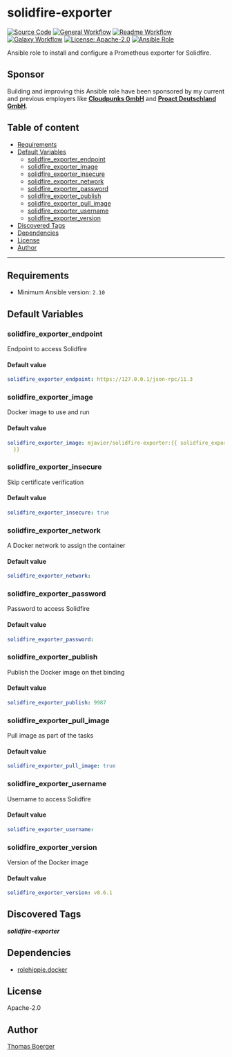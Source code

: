 # solidfire-exporter

[![Source Code](https://img.shields.io/badge/github-source%20code-blue?logo=github&logoColor=white)](https://github.com/rolehippie/solidfire-exporter)
[![General Workflow](https://github.com/rolehippie/solidfire-exporter/actions/workflows/general.yml/badge.svg)](https://github.com/rolehippie/solidfire-exporter/actions/workflows/general.yml)
[![Readme Workflow](https://github.com/rolehippie/solidfire-exporter/actions/workflows/docs.yml/badge.svg)](https://github.com/rolehippie/solidfire-exporter/actions/workflows/docs.yml)
[![Galaxy Workflow](https://github.com/rolehippie/solidfire-exporter/actions/workflows/galaxy.yml/badge.svg)](https://github.com/rolehippie/solidfire-exporter/actions/workflows/galaxy.yml)
[![License: Apache-2.0](https://img.shields.io/github/license/rolehippie/solidfire-exporter)](https://github.com/rolehippie/solidfire-exporter/blob/master/LICENSE)
[![Ansible Role](https://img.shields.io/badge/role-rolehippie.solidfire__exporter-blue)](https://galaxy.ansible.com/rolehippie/solidfire_exporter)

Ansible role to install and configure a Prometheus exporter for Solidfire.

## Sponsor

Building and improving this Ansible role have been sponsored by my current and previous employers like **[Cloudpunks GmbH](https://cloudpunks.de)** and **[Proact Deutschland GmbH](https://www.proact.eu)**.

## Table of content

- [Requirements](#requirements)
- [Default Variables](#default-variables)
  - [solidfire_exporter_endpoint](#solidfire_exporter_endpoint)
  - [solidfire_exporter_image](#solidfire_exporter_image)
  - [solidfire_exporter_insecure](#solidfire_exporter_insecure)
  - [solidfire_exporter_network](#solidfire_exporter_network)
  - [solidfire_exporter_password](#solidfire_exporter_password)
  - [solidfire_exporter_publish](#solidfire_exporter_publish)
  - [solidfire_exporter_pull_image](#solidfire_exporter_pull_image)
  - [solidfire_exporter_username](#solidfire_exporter_username)
  - [solidfire_exporter_version](#solidfire_exporter_version)
- [Discovered Tags](#discovered-tags)
- [Dependencies](#dependencies)
- [License](#license)
- [Author](#author)

---

## Requirements

- Minimum Ansible version: `2.10`

## Default Variables

### solidfire_exporter_endpoint

Endpoint to access Solidfire

#### Default value

```YAML
solidfire_exporter_endpoint: https://127.0.0.1/json-rpc/11.3
```

### solidfire_exporter_image

Docker image to use and run

#### Default value

```YAML
solidfire_exporter_image: mjavier/solidfire-exporter:{{ solidfire_exporter_version
  }}
```

### solidfire_exporter_insecure

Skip certificate verification

#### Default value

```YAML
solidfire_exporter_insecure: true
```

### solidfire_exporter_network

A Docker network to assign the container

#### Default value

```YAML
solidfire_exporter_network:
```

### solidfire_exporter_password

Password to access Solidfire

#### Default value

```YAML
solidfire_exporter_password:
```

### solidfire_exporter_publish

Publish the Docker image on thet binding

#### Default value

```YAML
solidfire_exporter_publish: 9987
```

### solidfire_exporter_pull_image

Pull image as part of the tasks

#### Default value

```YAML
solidfire_exporter_pull_image: true
```

### solidfire_exporter_username

Username to access Solidfire

#### Default value

```YAML
solidfire_exporter_username:
```

### solidfire_exporter_version

Version of the Docker image

#### Default value

```YAML
solidfire_exporter_version: v0.6.1
```

## Discovered Tags

**_solidfire-exporter_**


## Dependencies

- [rolehippie.docker](https://github.com/rolehippie/docker)

## License

Apache-2.0

## Author

[Thomas Boerger](https://github.com/tboerger)
